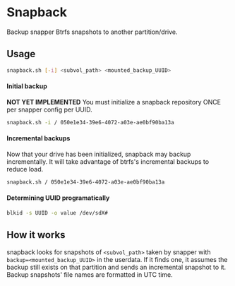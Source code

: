 # Snapback
Backup snapper Btrfs snapshots to another partition/drive.

## Usage
```bash
snapback.sh [-i] <subvol_path> <mounted_backup_UUID>
```

#### Initial backup
**NOT YET IMPLEMENTED**
You must initialize a snapback repository ONCE per snapper config per UUID.
```bash
snapback.sh -i / 050e1e34-39e6-4072-a03e-ae0bf90ba13a
```

#### Incremental backups
Now that your drive has been initialized, snapback may backup incrementally. It will take advantage of btrfs's incremental backups to reduce load.
```bash
snapback.sh / 050e1e34-39e6-4072-a03e-ae0bf90ba13a
```

#### Determining UUID programatically
```bash
blkid -s UUID -o value /dev/sdX#
```

## How it works
snapback looks for snapshots of `<subvol_path>` taken by snapper with `backup=<mounted_backup_UUID>` in the userdata. If it finds one, it assumes the backup still exists on that partition and sends an incremental snapshot to it. Backup snapshots' file names are formatted in UTC time.